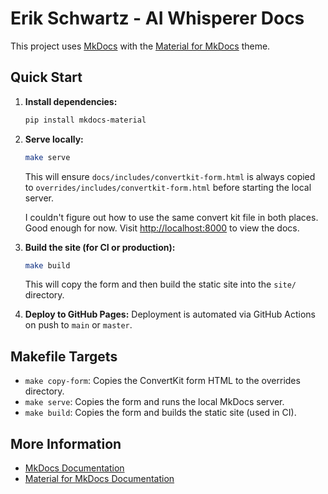 # Erik Schwartz - AI Whisperer Docs

This project uses [MkDocs](https://www.mkdocs.org/) with the [Material for MkDocs](https://squidfunk.github.io/mkdocs-material/) theme.

## Quick Start

1. **Install dependencies:**
   ```sh
   pip install mkdocs-material
   ```
2. **Serve locally:**
   ```sh
   make serve
   ```
   This will ensure `docs/includes/convertkit-form.html` is always copied to `overrides/includes/convertkit-form.html` before starting the local server.

   I couldn't figure out how to use the same convert kit file in both places. Good enough for now.
   Visit [http://localhost:8000](http://localhost:8000) to view the docs.

3. **Build the site (for CI or production):**
   ```sh
   make build
   ```
   This will copy the form and then build the static site into the `site/` directory.

4. **Deploy to GitHub Pages:**
   Deployment is automated via GitHub Actions on push to `main` or `master`.

## Makefile Targets
- `make copy-form`: Copies the ConvertKit form HTML to the overrides directory.
- `make serve`: Copies the form and runs the local MkDocs server.
- `make build`: Copies the form and builds the static site (used in CI).

## More Information
- [MkDocs Documentation](https://www.mkdocs.org/)
- [Material for MkDocs Documentation](https://squidfunk.github.io/mkdocs-material/) 
